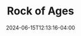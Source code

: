 ---
title: Rock of Ages
Theatre: Orange Park Community Theatre
Venue: Orange Park Community Theatre
date: 2024-06-15T12:13:16-04:00
opening_date: 2025-05-30
closing_date: 2025-06-22
showtimes:
  - 2025-05-30 20:00:00
  - 2025-05-31 20:00:00
  - 2025-06-01 14:00:00
  - 2025-06-06 20:00:00
  - 2025-06-07 20:00:00
  - 2025-06-08 14:00:00
  - 2025-06-13 20:00:00
  - 2025-06-14 20:00:00
  - 2025-06-15 14:00:00
  - 2025-06-20 20:00:00
  - 2025-06-21 20:00:00
  - 2025-06-22 14:00:00
featured_image: 
featured_image_alt: 
featured_image_caption: 
featured_image_attr: 
featured_image_attr_link: 
program:
Website: 
Tickets: 
show_details: 
cast:
crew:
- Director: 
  - Michelle Duchemin
  - Jessica Harris
orchestra:
genres: 
Description: 
---